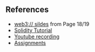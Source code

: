 ## References

- [web3:// sildes](https://docs.google.com/presentation/d/14xqmn1-D9R5SB5QdqylcngH25fyAPwpFHhH22OaNOp8/edit?pli=1#slide=id.g2aec1bf1c81_1_0) from Page 18/19
- [Solidity Tutorial](https://wtf.afox.cc/helloweb3/#solidity%E7%AE%80%E8%BF%B0)
- [Youtube recording](https://www.youtube.com/watch?v=LOkBR3c6wfg&list=PLDbawyynbWCpGrfU7XYe_Pa4qanFiSzQJ)
- [Assignments](./task-2.md)

